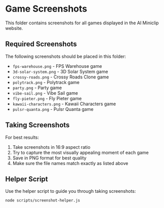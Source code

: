 # Game Screenshots

This folder contains screenshots for all games displayed in the AI Miniclip website.

## Required Screenshots

The following screenshots should be placed in this folder:

- `fps-warehouse.png` - FPS Warehouse game
- `3d-solar-system.png` - 3D Solar System game
- `crossy-roads.png` - Crossy Roads Clone game
- `polytrack.png` - Polytrack game
- `party.png` - Party game
- `vibe-sail.png` - Vibe Sail game
- `fly-pieter.png` - Fly Pieter game
- `kawaii-characters.png` - Kawaii Characters game
- `pulsr-quanta.png` - Pulsr Quanta game

## Taking Screenshots

For best results:
1. Take screenshots in 16:9 aspect ratio
2. Try to capture the most visually appealing moment of each game
3. Save in PNG format for best quality
4. Make sure the file names match exactly as listed above

## Helper Script

Use the helper script to guide you through taking screenshots:

```
node scripts/screenshot-helper.js
``` 